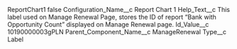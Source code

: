 <?xml version="1.0" encoding="UTF-8"?>
<CustomMetadata xmlns="http://soap.sforce.com/2006/04/metadata" xmlns:xsi="http://www.w3.org/2001/XMLSchema-instance" xmlns:xsd="http://www.w3.org/2001/XMLSchema">
    <label>ReportChart1</label>
    <protected>false</protected>
    <values>
        <field>Configuration_Name__c</field>
        <value xsi:type="xsd:string">Report Chart 1</value>
    </values>
    <values>
        <field>Help_Text__c</field>
        <value xsi:type="xsd:string">This label used on Manage Renewal Page, stores the ID of report  “Bank with Opportunity Count” displayed on Manage Renewal page.</value>
    </values>
    <values>
        <field>Id_Value__c</field>
        <value xsi:type="xsd:string">10190000003gPLN</value>
    </values>
    <values>
        <field>Parent_Component_Name__c</field>
        <value xsi:type="xsd:string">ManageRenewal</value>
    </values>
    <values>
        <field>Type__c</field>
        <value xsi:type="xsd:string">Label</value>
    </values>
</CustomMetadata>
